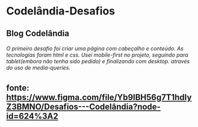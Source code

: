 # Codelândia-Desafios
## Blog Codelândia
###### O primeiro desafio foi criar uma página com cabeçalho e conteúdo. As tecnologias foram html e css. Usei mobile-first no projeto, seguindo para tablet(embora não tenha sido pedido) e finalizando com desktop. através do uso de media-queries.
## fonte: https://www.figma.com/file/Yb9IBH56g7T1hdIyZ3BMNO/Desafios---Codelândia?node-id=624%3A2
